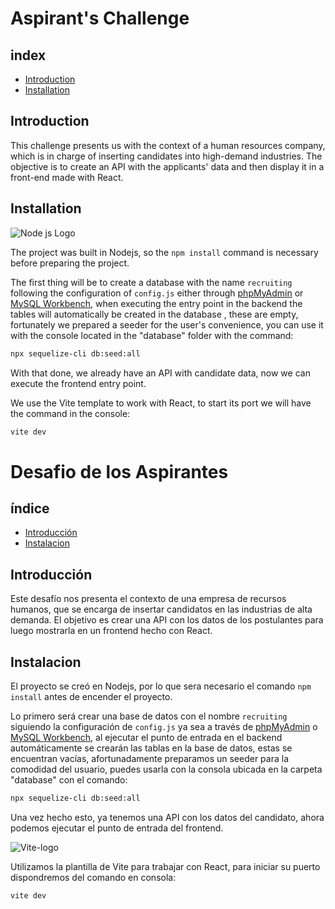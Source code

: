 # Aspirant's Challenge

## index

* [Introduction](#introduction)
* [Installation](#installation)

## Introduction

This challenge presents us with the context of a human resources company, which is in charge of inserting candidates into high-demand industries.
The objective is to create an API with the applicants' data and then display it in a front-end made with React.

## Installation

![Node js Logo](https://upload.wikimedia.org/wikipedia/commons/thumb/7/7e/Node.js_logo_2015.svg/1024px-Node.js_logo_2015.svg.png)

The project was built in Nodejs, so the `npm install` command is necessary before preparing the project.

The first thing will be to create a database with the name `recruiting` following the configuration of `config.js` either through [phpMyAdmin](https://www.phpmyadmin.net/) or [MySQL Workbench](https://www.mysql.com/products/workbench/), when executing the entry point in the backend the tables will automatically be created in the database , these are empty, fortunately we prepared a seeder for the user's convenience, you can use it with the console located in the "database" folder with the command:

```bash
npx sequelize-cli db:seed:all
```

With that done, we already have an API with candidate data, now we can execute the frontend entry point.

We use the Vite template to work with React, to start its port we will have the command in the console:

```bash
vite dev
```

# Desafio de los Aspirantes

## índice

* [Introducción](#introducción)
* [Instalacion](#instalacion)

## Introducción

Este desafío nos presenta el contexto de una empresa de recursos humanos, que se encarga de insertar candidatos en las industrias de alta demanda.
El objetivo es crear una API con los datos de los postulantes para luego mostrarla en un frontend hecho con React.

## Instalacion

El proyecto se creó en Nodejs, por lo que sera necesario el comando `npm install` antes de encender el proyecto.

Lo primero será crear una base de datos con el nombre `recruiting` siguiendo la configuración de `config.js` ya sea a través de [phpMyAdmin](https://www.phpmyadmin.net/) o [MySQL Workbench](https://www.mysql.com/products/workbench/), al ejecutar el punto de entrada en el backend automáticamente se crearán las tablas en la base de datos, estas se encuentran vacías, afortunadamente preparamos un seeder para la comodidad del usuario, puedes usarla con la consola ubicada en la carpeta "database" con el comando:

```bash
npx sequelize-cli db:seed:all
```

Una vez hecho esto, ya tenemos una API con los datos del candidato, ahora podemos ejecutar el punto de entrada del frontend.

![Vite-logo](https://scrimba.com/articles/content/images/2022/08/Create-a-new-React-app-with-Vite---socials.png)

Utilizamos la plantilla de Vite para trabajar con React, para iniciar su puerto dispondremos del comando en consola:

```bash
vite dev
```

